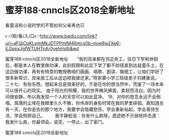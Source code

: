 # 蜜芽188·cnncls区2018全新地址
看童话和小说时学的不管如何父亲再也只

👉/观/看/入/口👉http://www.baidu.com/link?url=aFQjCpKLyjmMkJDTPPmIM46mcs0b-moe8w2Xe6-iLGqpxJgfWTUHTnAr0yehHs6i&wd

蜜芽188·cnncls区2018全新地址　　“我的双亲都在邻近务工，往日下学和休假后，都是本人在教里做功课，此刻假期和此后下学了都不妨径直到达益童乐土，在这边做功课，再有有特意的教授教咱们画画、唱歌、朗读、做细工，让咱们学好了很多新常识，双亲放工后从这边把我接还家。”蒋家寨小学三班级弟子刘建豪说。
	二十七、有些东西，想起来总是很美好的，于是在你的想当然中，荒废了一场本来可以很开心的现实。
由于阳光的照耀，我的世界微风拂面，柔软而洁白。因为时间很安静，所以我发现一个人的天空可以如此蓝净。
	19、对你的思念永远不会倒塌，溅落的尘埃在我眼里久久不散，你伟岸的身影时常在我的梦里徘徊。我知道总有一天，在你逝去的那个地方，我要学会隐藏悲伤，学会重新站起，学会善待生活，学会照顾自己。
　　我平静脸说：你发什么疯呀。遗迹绝不示弱地抨击道：我发什么疯，你最领会。说完，一停止，出了家门。

蜜芽188·cnncls区2018全新地址
